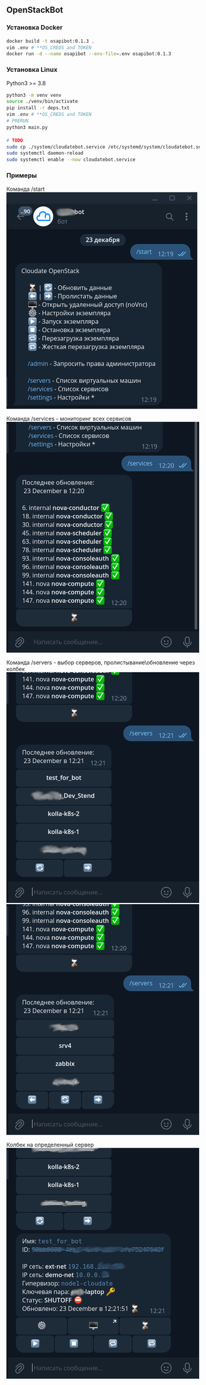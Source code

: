 ## OpenStackBot
### Установка Docker
```bash
docker build -t osapibot:0.1.3 . 
vim .env # **OS_CREDS and TOKEN
docker run -d --name osapibot --env-file=.env osapibot:0.1.3
```

### Установка Linux
Python3 >= 3.8
```bash
python3 -m venv venv
source ./venv/bin/activate
pip install -r deps.txt
vim .env # **OS_CREDS and TOKEN
# PRERUN
python3 main.py

# TODO
sudo cp ./system/cloudatebot.service /etc/systemd/system/cloudatebot.service
sudo systemctl daemon-reload
sudo systemctl enable --now cloudatebot.service
```

### Примеры
Команда /start
![img](./screenshots/c_start.png)

Команда /services - мониторинг всех сервисов
![img](./screenshots/c_services.png)

Команда /servers - выбор серверов, пролистывание\обновление через колбек
![img](./screenshots/c_servers_1.png)
![img](./screenshots/c_servers_2.png)

Колбек на определенный сервер
![img](./screenshots/c_server_1.png)